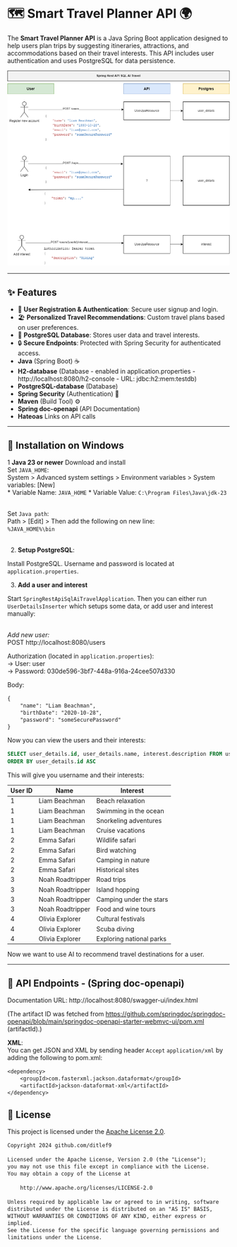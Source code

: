 
# 🗺️ Smart Travel Planner API 🌍

The **Smart Travel Planner API** is a Java Spring Boot application designed to help users plan 
trips by suggesting itineraries, attractions, and accommodations based on their travel interests. 
This API includes user authentication and uses PostgreSQL for data persistence.


![Spring REST API SQL AI Travel Workflow](docs/Spring-Rest-Api-SQL-AI-Travel-Workflow.drawio.png)


---

## ✨ Features

- 🔐 **User Registration & Authentication**: Secure user signup and login.
- 🏖️ **Personalized Travel Recommendations**: Custom travel plans based on user preferences.
- 💾 **PostgreSQL Database**: Stores user data and travel interests.
- 🔒 **Secure Endpoints**: Protected with Spring Security for authenticated access.
- **Java** (Spring Boot) ☕
- **H2-database** (Database - enabled in application.properties - http://localhost:8080/h2-console - URL: jdbc:h2:mem:testdb) 
- **PostgreSQL-database** (Database) 
- **Spring Security** (Authentication) 🔐
- **Maven** (Build Tool) ⚙️
- **Spring doc-openapi** (API Documentation)
- **Hateoas** Links on API calls

---

## 🚀 Installation on Windows

1 **Java 23 or newer** Download and install<br>
Set `JAVA_HOME`:<br>
System > Advanced system settings > Environment variables > 
System variables: [New]<br>
    * Variable Name: `JAVA_HOME`
    * Variable Value: `C:\Program Files\Java\jdk-23`<br><br>

Set `Java path`:<br>
Path > [Edit] > Then add the following on new line:<br> 
`%JAVA_HOME%\bin`
<br><br>

2. **Setup PostgreSQL**:<br>

Install PostgreSQL. Username and password is located at `application.properties`.


3. **Add a user and interest**

Start `SpringRestApiSqlAiTravelApplication`. Then you can either run `UserDetailsInserter` which setups 
some data, or add user and interest manually:<br><br>

*Add new user:*<br>
POST http://localhost:8080/users<br>

Authorization (located in `application.properties`):<br>
-> User: user<br>
-> Password: 030de596-3bf7-448a-916a-24cee507d330<br>

Body:<br>
```
{
    "name": "Liam Beachman",
    "birthDate": "2020-10-28",
    "password": "someSecurePassword"
}
```

Now you can view the users and their interests:

```sql
SELECT user_details.id, user_details.name, interest.description FROM user_details JOIN interest ON user_details.id=interest.user_id
ORDER BY user_details.id ASC
```

This will give you username and their interests:

| User ID | Name               | Interest                    |
|---------|--------------------|-----------------------------|
| 1       | Liam Beachman      | Beach relaxation             |
| 1       | Liam Beachman      | Swimming in the ocean       |
| 1       | Liam Beachman      | Snorkeling adventures       |
| 1       | Liam Beachman      | Cruise vacations            |
| 2       | Emma Safari        | Wildlife safari             |
| 2       | Emma Safari        | Bird watching               |
| 2       | Emma Safari        | Camping in nature           |
| 2       | Emma Safari        | Historical sites            |
| 3       | Noah Roadtripper   | Road trips                  |
| 3       | Noah Roadtripper   | Island hopping              |
| 3       | Noah Roadtripper   | Camping under the stars     |
| 3       | Noah Roadtripper   | Food and wine tours         |
| 4       | Olivia Explorer     | Cultural festivals          |
| 4       | Olivia Explorer     | Scuba diving                |
| 4       | Olivia Explorer     | Exploring national parks     |

Now we want to use AI to recommend travel destinations for a user.

---

## 📖 API Endpoints - (Spring doc-openapi)


Documentation URL: http://localhost:8080/swagger-ui/index.html

(The artifact ID was fetched from https://github.com/springdoc/springdoc-openapi/blob/main/springdoc-openapi-starter-webmvc-ui/pom.xml (artifactId).)

**XML**:<br>
You can get JSON and XML by sending header `Accept` `application/xml` by adding the following to pom.xml:
```
<dependency>
    <groupId>com.fasterxml.jackson.dataformat</groupId>
    <artifactId>jackson-dataformat-xml</artifactId>
</dependency>
```


## 📜 License

This project is licensed under the
[Apache License 2.0](https://www.apache.org/licenses/LICENSE-2.0).

```
Copyright 2024 github.com/ditlef9

Licensed under the Apache License, Version 2.0 (the "License");
you may not use this file except in compliance with the License.
You may obtain a copy of the License at

    http://www.apache.org/licenses/LICENSE-2.0

Unless required by applicable law or agreed to in writing, software
distributed under the License is distributed on an "AS IS" BASIS,
WITHOUT WARRANTIES OR CONDITIONS OF ANY KIND, either express or implied.
See the License for the specific language governing permissions and
limitations under the License.
```